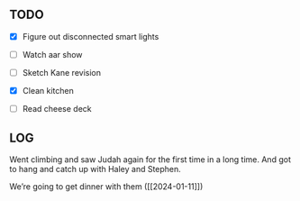 

## TODO

- [x] Figure out disconnected smart lights
- [ ] Watch aar show
- [ ] Sketch Kane revision
- [x] Clean kitchen
- [ ] Read cheese deck 


## LOG

Went climbing and saw Judah again for the first time in a long time. And got to hang and catch up with Haley and Stephen. 

We’re going to get dinner with them ([[2024-01-11]])


